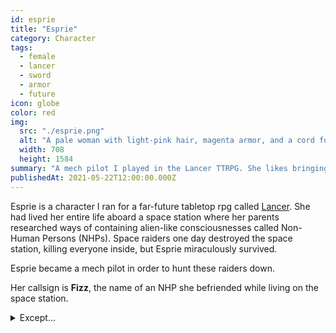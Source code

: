 ```yaml
---
id: esprie
title: "Esprie"
category: Character
tags:
  - female
  - lancer
  - sword
  - armor
  - future
icon: globe
color: red
img:
  src: "./esprie.png"
  alt: "A pale woman with light-pink hair, magenta armor, and a cord for a belt. Also has a rod-like weapon at her side."
  width: 708
  height: 1584
summary: "A mech pilot I played in the Lancer TTRPG. She likes bringing a knife to a gun fight."
publishedAt: 2021-05-22T12:00:00.000Z
---
```


Esprie is a character I ran for a far-future tabletop rpg called [Lancer](https://massifpress.com/lancer). She had lived her entire life aboard a space station where her parents researched ways of containing alien-like consciousnesses called Non-Human Persons (<abbr>NHPs</abbr>). Space raiders one day destroyed the space station, killing everyone inside, but Esprie miraculously survived.

Esprie became a mech pilot in order to hunt these raiders down.

Her callsign is **Fizz**, the name of an NHP she befriended while living on the space station.

<details>
	<summary>Except...</summary>
	<p>Esprie actually died in the attack. Who people interact with is Fizz, an alien consciousness, inhabiting her body. Fizz is driven solely by the desire to find Earth, where they might have the technology to restore Esprie to life as long as Fizz preserves the body.</p>
</details>
